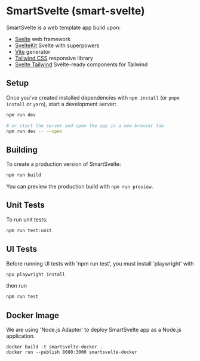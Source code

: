 # SmartSvelte (smart-svelte)

SmartSvelte is a web template app build upon:

- [Svelte](https://svelte.dev/) web framework
- [SvelteKit](https://kit.svelte.dev/) Svelte with superpowers
- [Vite](https://vitejs.dev/) generator
- [Tailwind CSS](https://tailwindcss.com/) responsive library
- [Svelte Tailwind](https://flowbite-svelte.com/) Svelte-ready components for Tailwind

## Setup

Once you've created installed dependencies with `npm install` (or `pnpm install` or `yarn`), start a development server:

```bash
npm run dev

# or start the server and open the app in a new browser tab
npm run dev -- --open
```

## Building

To create a production version of SmartSvelte:

```bash
npm run build
```

You can preview the production build with `npm run preview`.

## Unit Tests

To run unit tests:

```bash
npm run test:unit
```

## UI Tests

Before running UI tests with 'npm run test', you must install 'playwright' with

```bash
npx playwright install
```

then run

```bash
npm run test
```

## Docker Image

We are using 'Node.js Adapter' to deploy SmartSvelte app as a Node.js application.

    docker build -t smartsvelte-docker .
    docker run --publish 8080:3000 smartsvelte-docker
